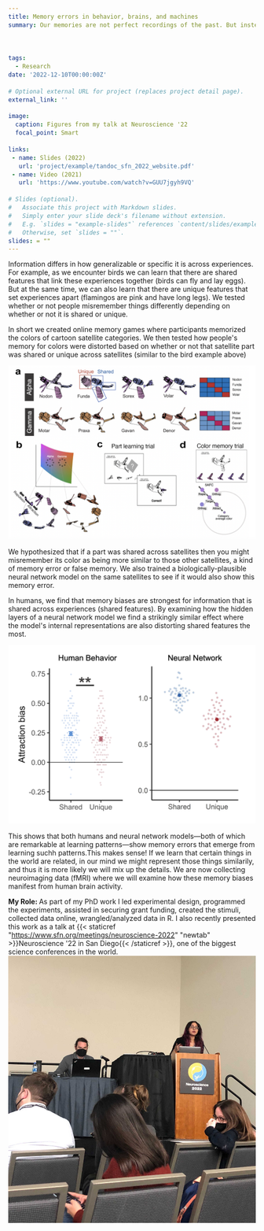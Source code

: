 ```yaml
---
title: Memory errors in behavior, brains, and machines
summary: Our memories are not perfect recordings of the past. But instead are prone to error, misinformation, and bias. As part of my PhD, I have been identifying what memories are most susceptible to such errors. By combining behavioral experiments, fMRI, and neural networks, we show that similar kinds of memory biases exist in humans and machines. We also find that these biases are not random mistakes, but are a product of an optimal learning system.



tags:
  - Research
date: '2022-12-10T00:00:00Z'

# Optional external URL for project (replaces project detail page).
external_link: ''

image:
  caption: Figures from my talk at Neuroscience '22
  focal_point: Smart

links:
 - name: Slides (2022)
   url: 'project/example/tandoc_sfn_2022_website.pdf'
 - name: Video (2021)
   url: 'https://www.youtube.com/watch?v=GUU7jgyh9VQ'

# Slides (optional).
#   Associate this project with Markdown slides.
#   Simply enter your slide deck's filename without extension.
#   E.g. `slides = "example-slides"` references `content/slides/example-slides.md`.
#   Otherwise, set `slides = ""`.
slides: = ""
---
```

Information differs in how generalizable or specific it is across experiences. For example, as we encounter birds we can learn that there are shared features that link these experiences together (birds can fly and lay eggs). But at the same time, we can also learn that there are unique features that set experiences apart (flamingos are pink and have long legs). We tested whether or not people misremember things differently depending on whether or not it is shared or unique.

In short we created online memory games where participants memorized the colors of cartoon satellite categories. We then tested how people's memory for colors were distorted based on whether or not that satellite part was shared or unique across satellites (similar to the bird example above)
 
![Memory game visualization](memorygame.png)

We hypothesized that if a part was shared across satellites then you might misremember its color as being more similar to those other satellites, a kind of memory error or false memory. We also trained a biologically-plausible neural network model on the same satellites to see if it would also show this memory error.

In humans, we find that memory biases are strongest for information that is shared across experiences (shared features). By examining how the hidden layers of a neural network model  we find a strikingly similar effect where the model's internal representations are also distorting shared features the most.

![Main finding](finding.png)

This shows that both humans and neural network models—both of which are remarkable at learning patterns—show memory errors that emerge from learning suchh patterns.This makes sense! If we learn that certain things in the world are related, in our mind we might represent those things similarily, and thus it is more likely we will mix up the details. We are now collecting neuroimaging data (fMRI) where we will examine how these memory biases manifest from human brain activity. 

<strong> My Role: </strong> As part of my PhD work I led experimental design, programmed the experiments, assisted in securing grant funding, created the stimuli, collected data online, wrangled/analyzed data in R. I also recently presented this work as a talk at {{< staticref "https://www.sfn.org/meetings/neuroscience-2022" "newtab" >}}Neuroscience '22 in San Diego{{< /staticref >}}, one of the biggest science conferences in the world.
![SfN 2022 Talk](sfntalk.jpg)


